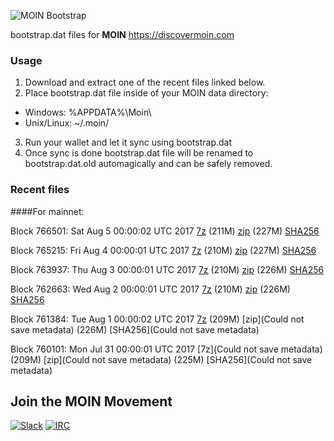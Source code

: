 ![MOIN Bootstrap](https://i.imgur.com/KjM1jMp.jpg)

bootstrap.dat files for **MOIN** https://discovermoin.com

### Usage

1. Download and extract one of the recent files linked below.
2. Place bootstrap.dat file inside of your MOIN data directory:
 - Windows: %APPDATA%\Moin\
 - Unix/Linux: ~/.moin/
3. Run your wallet and let it sync using bootstrap.dat
4. Once sync is done bootstrap.dat file will be renamed to bootstrap.dat.old automagically and can be safely removed.


### Recent files

####For mainnet:

Block 766501: Sat Aug  5 00:00:02 UTC 2017 [7z](https://transfer.sh/qE72Y/bootstrap.dat.20170805.7z) (211M) [zip](https://transfer.sh/JBHe6/bootstrap.dat.20170805.zip) (227M) [SHA256](https://transfer.sh/11bbN5/sha256.txt)

Block 765215: Fri Aug  4 00:00:01 UTC 2017 [7z](https://transfer.sh/7hUF4/bootstrap.dat.20170804.7z) (210M) [zip](https://transfer.sh/29yyF/bootstrap.dat.20170804.zip) (227M) [SHA256](https://transfer.sh/Omk8m/sha256.txt)

Block 763937: Thu Aug  3 00:00:01 UTC 2017 [7z](https://transfer.sh/FItUs/bootstrap.dat.20170803.7z) (210M) [zip](https://transfer.sh/XfKHW/bootstrap.dat.20170803.zip) (226M) [SHA256](https://transfer.sh/KbmqS/sha256.txt)

Block 762663: Wed Aug  2 00:00:01 UTC 2017 [7z](https://transfer.sh/5V6YE/bootstrap.dat.20170802.7z) (210M) [zip](https://transfer.sh/12EmQP/bootstrap.dat.20170802.zip) (226M) [SHA256](https://transfer.sh/12a96f/sha256.txt)

Block 761384: Tue Aug  1 00:00:02 UTC 2017 [7z](https://transfer.sh/u0qsV/bootstrap.dat.20170801.7z) (209M) [zip](Could not save metadata) (226M) [SHA256](Could not save metadata)

Block 760101: Mon Jul 31 00:00:01 UTC 2017 [7z](Could not save metadata) (209M) [zip](Could not save metadata) (225M) [SHA256](Could not save metadata)

## Join the MOIN Movement

[![Slack](https://i.imgur.com/Xy0IEJN.png)](https://discovermoin.herokuapp.com)
[![IRC](http://i.imgur.com/amUnKGQ.png)](https://kiwiirc.com/client/irc.freenode.net/#moin-crypto)
